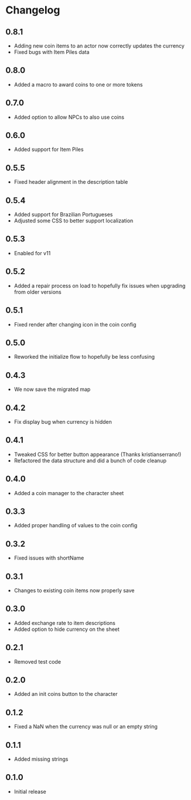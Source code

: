 # Changelog

## 0.8.1

* Adding new coin items to an actor now correctly updates the currency
* Fixed bugs with Item Piles data 

## 0.8.0

* Added a macro to award coins to one or more tokens

## 0.7.0

* Added option to allow NPCs to also use coins

## 0.6.0

* Added support for Item Piles

## 0.5.5

* Fixed header alignment in the description table

## 0.5.4

* Added support for Brazilian Portugueses
* Adjusted some CSS to better support localization

## 0.5.3

* Enabled for v11

## 0.5.2

* Added a repair process on load to hopefully fix issues when upgrading from older versions

## 0.5.1

* Fixed render after changing icon in the coin config

## 0.5.0

* Reworked the initialize flow to hopefully be less confusing

## 0.4.3

* We now save the migrated map

## 0.4.2

* Fix display bug when currency is hidden

## 0.4.1

* Tweaked CSS for better button appearance (Thanks kristianserrano!)
* Refactored the data structure and did a bunch of code cleanup

## 0.4.0

* Added a coin manager to the character sheet

## 0.3.3

* Added proper handling of values to the coin config

## 0.3.2

* Fixed issues with shortName

## 0.3.1

* Changes to existing coin items now properly save

## 0.3.0

* Added exchange rate to item descriptions
* Added option to hide currency on the sheet

## 0.2.1

* Removed test code

## 0.2.0

* Added an init coins button to the character

## 0.1.2

* Fixed a NaN when the currency was null or an empty string

## 0.1.1

* Added missing strings

## 0.1.0

* Initial release
